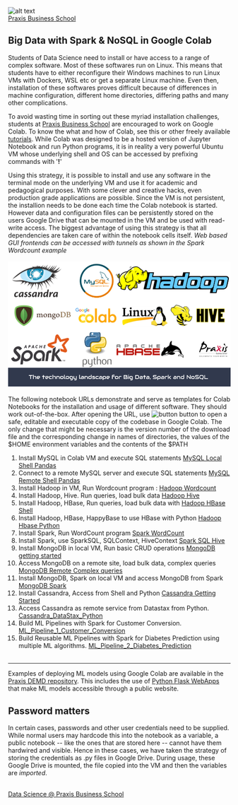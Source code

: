 ![alt text](https://4.bp.blogspot.com/-gbL5nZDkpFQ/XScFYwoTEII/AAAAAAAAAGY/CcVb_HDLwvs2Brv5T4vSsUcz7O4r2Q79ACK4BGAYYCw/s1600/kk3-header00-beta.png)<br>
[Praxis Business School](https://praxis.ac.in)<br>
## Big Data with Spark & NoSQL in Google Colab

Students of Data Science need to install or have access to a range of complex software. Most of these softwares run on Linux. This means that students have to either reconfigure their Windows machines to run Linux VMs with Dockers, WSL etc or get a separate Linux machine. Even then, installation of these softwares proves difficult because of differences in machine configuration, different home directories, differing paths and many other complications. <br>

To avoid wasting time in sorting out these myriad installation challenges, students at [Praxis Business School](https://praxis.ac.in) are encouraged to work on Google Colab. To know the what and how of Colab, see this or other freely available [tutorials](https://towardsdatascience.com/intro-to-google-colab-for-data-analytics-da5e3a37af8a). While Colab was designed to be a hosted version of Jupyter Notebook and run Python programs, it is in reality a very powerful Ubuntu VM whose underlying shell and OS can be accessed by prefixing commands with '__!__' <br>

Using this strategy, it is possible to install and use any software in the terminal mode on the underlying VM and use it for academic and pedagogical purposes. With some clever and creative hacks, even production grade applications are possible.  Since the VM is not persistent, the installion needs to be done each time the Colab notebook is started. However data and configuration files can be persistently stored on the users Google Drive that can be mounted in the VM and be used with read-write access. The biggest advantage of using this strategy is that all dependencies are taken care of within the notebook cells itself. _Web based GUI frontends can be accessed with tunnels as shown in the Spark Wordcount example_ <br><br>
![tools](https://raw.githubusercontent.com/Praxis-QR/BDSN/main/images/TechLandScape.png)<br><br>
The following notebook URLs demonstrate and serve as templates for Colab Notebooks for the installation and usage of different software. They should work out-of-the-box. After opening the URL, use ![button](https://camo.githubusercontent.com/52feade06f2fecbf006889a904d221e6a730c194/68747470733a2f2f636f6c61622e72657365617263682e676f6f676c652e636f6d2f6173736574732f636f6c61622d62616467652e737667) button to open a safe, editable and executable copy of the codebase in Google Colab. The only change that might be necessary is the version number of the download file and the corresponding change in names of directories, the values of the $HOME environment variables and the contents of the $PATH <br>

1. Install MySQL in Colab VM and execute SQL statements [MySQL Local Shell Pandas](https://github.com/prithwis/KKolab/blob/main/KK_A1_MySQL_Local_Shell_Pandas.ipynb)
2. Connect to a remote MySQL server and execute SQL statements [MySQL Remote Shell Pandas](https://github.com/prithwis/KKolab/blob/main/KK_A2_MySQL_Remote_Shell_Pandas.ipynb)
3. Install Hadoop in VM, Run Wordcount program : [Hadoop Wordcount](https://github.com/prithwis/KKolab/blob/main/KK_B1_Hadoop_WordCount.ipynb)
4. Install Hadoop, Hive. Run queries, load bulk data [Hadoop Hive](https://github.com/prithwis/KKolab/blob/main/KK_B2_Hadoop_and_Hive.ipynb)
5. Install Hadoop, HBase, Run queries, load bulk data with [Hadoop HBase Shell](https://github.com/prithwis/KKolab/blob/main/KK_B3_Hadoop_HBase.ipynb)
6. Install Hadoop, HBase, HappyBase to use HBase with Python [Hadoop Hbase Python](https://github.com/Praxis-QR/BDSN/blob/main/KK_B3A_Hadoop_HBase_with_Python.ipynb)
7. Install Spark, Run WordCount program [Spark WordCount](https://github.com/prithwis/KKolab/blob/main/KK_C2_Spark_WordCount.ipynb)
8. Install Spark, use SparkSQL, SQLContext, HiveContext [Spark SQL Hive](https://github.com/prithwis/KKolab/blob/main/KK_C1_SparkSQL_SQLContext_HiveContext.ipynb)
9. Install MongoDB in local VM, Run basic CRUD operations [MongoDB getting started](https://github.com/prithwis/KKolab/blob/main/KK_D1_MongoDB_Local_CRUD_operations.ipynb)
10. Access MongoDB on a remote site, load bulk data, complex queries [MongoDB Remote Complex queries](https://github.com/prithwis/KKolab/blob/main/KK_D2_MongoDB_Remote_Complex_Queries.ipynb)
11. Install MongoDB, Spark on local VM and access MongoDB from Spark [MongoDB Spark](https://github.com/prithwis/KKolab/blob/main/KK_D3_MongoDB_Spark.ipynb)
12. Install Cassandra, Access from Shell and Python [Cassandra Getting Started](https://github.com/prithwis/KKolab/blob/main/KK_E1_Cassandra_Getting_Started.ipynb)
13. Access Cassandra as remote service from Datastax from Python. [Cassandra_DataStax_Python](https://github.com/Praxis-QR/BDSN/blob/main/Cassandra_DataStax_Python.ipynb)
14. Build ML Pipelines with Spark for Customer Conversion. [ML_Pipeline_1_Customer_Conversion](https://github.com/Praxis-QR/BDSN/blob/main/ML_Pipeline_1_Customer_Conversion.ipynb)
15. Build Reusable ML Pipelines with Spark for Diabetes Prediction using multiple ML algorithms. [ML_Pipeline_2_Diabetes_Prediction](https://github.com/Praxis-QR/BDSN/blob/main/ML_Pipeline_2_Diabetes_Prediction.ipynb)<br><br>
***
Examples of deploying ML models using Google Colab are available in the [Praxis DEMD repository](https://github.com/Praxis-QR/DEMD). This includes the use of [Python Flask WebApps](https://github.com/Praxis-QR/DEMD/blob/main/WebApps_V2_1_in_Colab.ipynb) that make ML models accessible through a public website.

## Password matters
In certain cases, passwords and other user credentials need to be supplied. While normal users may hardcode this into the notebook as a variable, a public notebook -- like the ones that are stored here -- cannot have them hardwired and visible. Hence in these cases, we have taken the strategy of storing the credentials as .py files in Google Drive. During usage, these Google Drive is mounted, the file copied into the VM and then the variables are _imported_. <br> <br>


[Data Science @ Praxis Business School](https://praxis.ac.in)<br>
